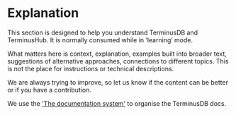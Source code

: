# Explanation

This section is designed to help you understand TerminusDB and TerminusHub. It is normally consumed while in ‘learning’ mode.

What matters here is context, explanation, examples built into broader text, suggestions of alternative approaches, connections to different topics. This is not the place for instructions or technical descriptions.

We are always trying to improve, so let us know if the content can be better or if you have a contribution.

We use the ['The documentation system'](https://documentation.divio.com/) to organise the TerminusDB docs.
